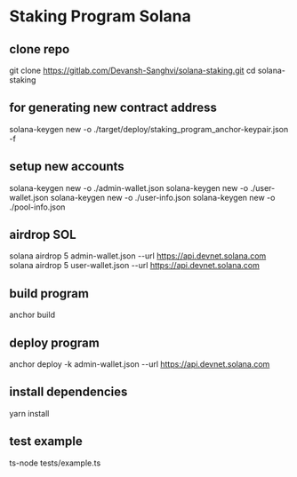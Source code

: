 # Staking Program Solana

## clone repo
git clone https://gitlab.com/Devansh-Sanghvi/solana-staking.git
cd solana-staking

## for generating new contract address
solana-keygen new -o ./target/deploy/staking_program_anchor-keypair.json -f

## setup new accounts
solana-keygen new -o ./admin-wallet.json
solana-keygen new -o ./user-wallet.json
solana-keygen new -o ./user-info.json
solana-keygen new -o ./pool-info.json

## airdrop SOL
solana airdrop 5 admin-wallet.json --url https://api.devnet.solana.com
solana airdrop 5 user-wallet.json --url https://api.devnet.solana.com

## build program
anchor build

## deploy program
anchor deploy -k admin-wallet.json --url https://api.devnet.solana.com

## install dependencies
yarn install

## test example
ts-node tests/example.ts

